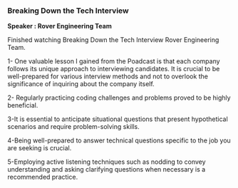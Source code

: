 ###	Breaking Down the Tech Interview

**Speaker :  Rover Engineering Team**

 


Finished watching Breaking Down the Tech Interview  Rover Engineering Team.



1- One valuable lesson I gained from the Poadcast  is that each company follows its unique approach to interviewing candidates. It is crucial to be well-prepared for various interview methods and not to overlook the significance of inquiring about the company itself.

2-  Regularly practicing coding challenges and problems proved to be highly beneficial.

3-It is essential to anticipate situational questions that present hypothetical scenarios and require problem-solving skills.

4-Being well-prepared to answer technical questions specific to the job you are seeking is crucial.


5-Employing active listening techniques such as nodding to convey understanding and asking clarifying questions when necessary is a recommended practice.


